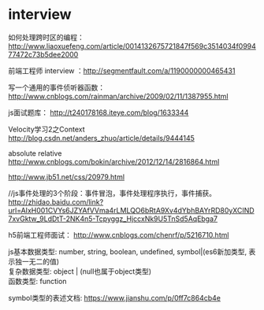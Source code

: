 # interview
如何处理跨时区的编程：http://www.liaoxuefeng.com/article/0014132675721847f569c3514034f099477472c73b5dee2000

前端工程师 interview ：http://segmentfault.com/a/1190000000465431

写一个通用的事件侦听器函数：http://www.cnblogs.com/rainman/archive/2009/02/11/1387955.html

js面试题库： http://t240178168.iteye.com/blog/1633344

Velocity学习2之Context
http://blog.csdn.net/anders_zhuo/article/details/9444145




absolute relative
http://www.cnblogs.com/bokin/archive/2012/12/14/2816864.html

http://www.jb51.net/css/20979.html

//js事件处理的3个阶段：事件冒泡，事件处理程序执行，事件捕获。
http://zhidao.baidu.com/link?url=AIxH001CVYs6JZYAfVVma4rLMLQO6bRtA9Xv4dYbhBAYrRD80yXCIND7xvGktw_9LdDtT-2NK4n5-Tcpyggz_HjccxNk9U5TnSd5AqEbga7

h5前端工程师面试：
http://www.cnblogs.com/chenrf/p/5216710.html

js基本数据类型:
number, string, boolean, undefined, symbol|(es6新加类型, 表示独一无二的值)  
复杂数据类型: object  | (null也属于object类型)  
函数类型: function  

symbol类型的表述文档: https://www.jianshu.com/p/0ff7c864cb4e
